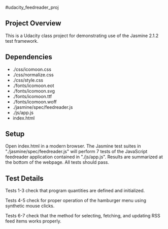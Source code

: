#udacity_feedreader_proj

## Project Overview

This is a Udacity class project for demonstrating use of the Jasmine 2.1.2 test framework.


## Dependencies

*	./css/icomoon.css
*	./css/normalize.css
*	./css/style.css
*	./fonts/icomoon.eot
*	./fonts/icomoon.svg
*	./fonts/icomoon.ttf
*	./fonts/icomoon.woff
*	./jasmine/spec/feedreader.js
*	./js/app.js
*	index.html


## Setup

Open index.html in a modern browser.  The Jasmine test suites in "./jasmine/spec/feedreader.js" will perform 7 tests of the JavaScript feedreader
application contained in "./js/app.js".  Results are summarized at the bottom of the webpage.  All tests should pass.


## Test Details

Tests 1-3 check that program quantities are defined and initialized.

Tests 4-5 check for proper operation of the hamburger menu using synthetic mouse clicks.

Tests 6-7 check that the method for selecting, fetching, and updating RSS feed items works properly.
